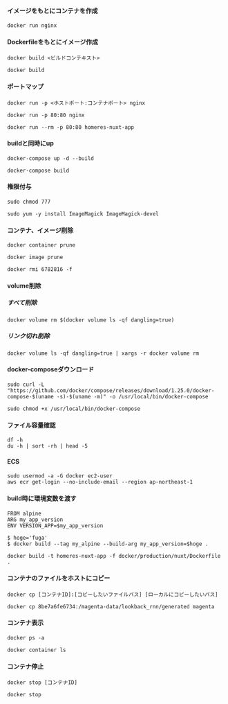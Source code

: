 #### イメージをもとにコンテナを作成
```
docker run nginx
```

#### Dockerfileをもとにイメージ作成
```
docker build <ビルドコンテキスト>
```
```
docker build
```

#### ポートマップ
```
docker run -p <ホストポート:コンテナポート> nginx
```
```
docker run -p 80:80 nginx
```
```
docker run --rm -p 80:80 homeres-nuxt-app
```

#### buildと同時にup
```
docker-compose up -d --build
```
```
docker-compose build
```

#### 権限付与
```
sudo chmod 777
```
```
sudo yum -y install ImageMagick ImageMagick-devel
```

#### コンテナ、イメージ削除
```
docker container prune
```
```
docker image prune
```
```
docker rmi 6782816 -f
```

#### volume削除
##### すべて削除
```
docker volume rm $(docker volume ls -qf dangling=true)
```

##### リンク切れ削除
```
docker volume ls -qf dangling=true | xargs -r docker volume rm
```

#### docker-composeダウンロード
```
sudo curl -L "https://github.com/docker/compose/releases/download/1.25.0/docker-compose-$(uname -s)-$(uname -m)" -o /usr/local/bin/docker-compose

sudo chmod +x /usr/local/bin/docker-compose
```

#### ファイル容量確認
```
df -h
du -h | sort -rh | head -5
```

#### ECS
```
sudo usermod -a -G docker ec2-user
aws ecr get-login --no-include-email --region ap-northeast-1
```

#### build時に環境変数を渡す
```
FROM alpine
ARG my_app_version
ENV VERSION_APP=$my_app_version
```
```
$ hoge='fuga'
$ docker build --tag my_alpine --build-arg my_app_version=$hoge .

docker build -t homeres-nuxt-app -f docker/production/nuxt/Dockerfile .
```

#### コンテナのファイルをホストにコピー
```
docker cp [コンテナID]:[コピーしたいファイルパス] [ローカルにコピーしたいパス]
```
```
docker cp 8be7a6fe6734:/magenta-data/lookback_rnn/generated magenta
```

#### コンテナ表示
```
docker ps -a
```
```
docker container ls
```

#### コンテナ停止
```
docker stop [コンテナID]
```
```
docker stop
```